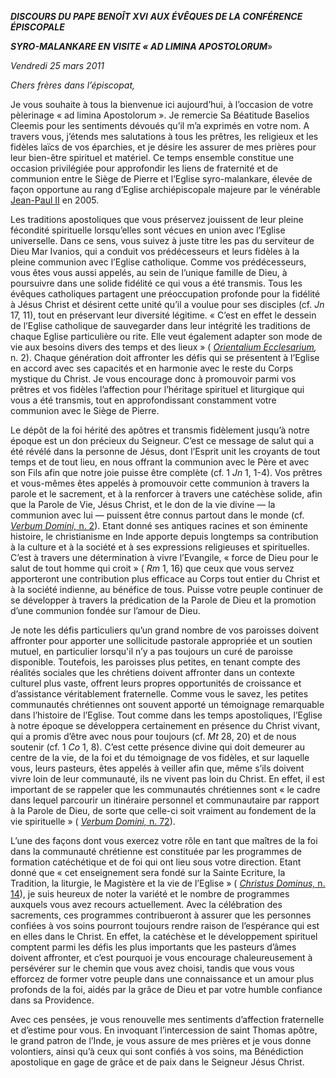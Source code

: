 ***DISCOURS DU PAPE BENOÎT XVI*** ***AUX ÉVÊQUES DE LA CONFÉRENCE ÉPISCOPALE***

***SYRO-MALANKARE EN VISITE « AD LIMINA APOSTOLORUM***»

*Vendredi 25 mars 2011*

*Chers frères dans l’épiscopat,*

Je vous souhaite à tous la bienvenue ici aujourd’hui, à l’occasion de votre pèlerinage « ad limina Apostolorum ». Je remercie Sa Béatitude Baselios Cleemis pour les sentiments dévoués qu’il m’a exprimés en votre nom. A travers vous, j’étends mes salutations à tous les prêtres, les religieux et les fidèles laïcs de vos éparchies, et je désire les assurer de mes prières pour leur bien-être spirituel et matériel. Ce temps ensemble constitue une occasion privilégiée pour approfondir les liens de fraternité et de communion entre le Siège de Pierre et l’Eglise syro-malankare, élevée de façon opportune au rang d’Eglise archiépiscopale majeure par le vénérable [Jean-Paul II](/content/john-paul-ii/fr.html) en 2005.

Les traditions apostoliques que vous préservez jouissent de leur pleine fécondité spirituelle lorsqu’elles sont vécues en union avec l’Eglise universelle. Dans ce sens, vous suivez à juste titre les pas du serviteur de Dieu Mar Ivanios, qui a conduit vos prédécesseurs et leurs fidèles à la pleine communion avec l’Eglise catholique. Comme vos prédécesseurs, vous êtes vous aussi appelés, au sein de l’unique famille de Dieu, à poursuivre dans une solide fidélité ce qui vous a été transmis. Tous les évêques catholiques partagent une préoccupation profonde pour la fidélité à Jésus Christ et désirent cette unité qu’il a voulue pour ses disciples (cf. *Jn* 17, 11), tout en préservant leur diversité légitime. « C’est en effet le dessein de l’Eglise catholique de sauvegarder dans leur intégrité les traditions de chaque Eglise particulière ou rite. Elle veut également adapter son mode de vie aux besoins divers des temps et des lieux » ( *[Orientalium Ecclesarium](http://www.vatican.va/archive/hist_councils/ii_vatican_council/documents/vat-ii_decree_19641121_orientalium-ecclesiarum_fr.html),* n. 2). Chaque génération doit affronter les défis qui se présentent à l’Eglise en accord avec ses capacités et en harmonie avec le reste du Corps mystique du Christ. Je vous encourage donc à promouvoir parmi vos prêtres et vos fidèles l’affection pour l’héritage spirituel et liturgique qui vous a été transmis, tout en approfondissant constamment votre communion avec le Siège de Pierre.

Le dépôt de la foi hérité des apôtres et transmis fidèlement jusqu’à notre époque est un don précieux du Seigneur. C’est ce message de salut qui a été révélé dans la personne de Jésus, dont l’Esprit unit les croyants de tout temps et de tout lieu, en nous offrant la communion avec le Père et avec son Fils afin que notre joie puisse être complète (cf. 1 *Jn* 1, 1-4). Vos prêtres et vous-mêmes êtes appelés à promouvoir cette communion à travers la parole et le sacrement, et à la renforcer à travers une catéchèse solide, afin que la Parole de Vie, Jésus Christ, et le don de la vie divine — la communion avec lui — puissent être connus partout dans le monde (cf. [*Verbum Domini,* n. 2](/content/benedict-xvi/fr/apost_exhortations/documents/hf_ben-xvi_exh_20100930_verbum-domini.html#INTRODUCTION)). Etant donné ses antiques racines et son éminente histoire, le christianisme en Inde apporte depuis longtemps sa contribution à la culture et à la société et à ses expressions religieuses et spirituelles. C’est à travers une détermination à vivre l’Evangile, « force de Dieu pour le salut de tout homme qui croit » ( *Rm* 1, 16) que ceux que vous servez apporteront une contribution plus efficace au Corps tout entier du Christ et à la société indienne, au bénéfice de tous. Puisse votre peuple continuer de se développer à travers la prédication de la Parole de Dieu et la promotion d’une communion fondée sur l’amour de Dieu.

Je note les défis particuliers qu’un grand nombre de vos paroisses doivent affronter pour apporter une sollicitude pastorale appropriée et un soutien mutuel, en particulier lorsqu'il n’y a pas toujours un curé de paroisse disponible. Toutefois, les paroisses plus petites, en tenant compte des réalités sociales que les chrétiens doivent affronter dans un contexte culturel plus vaste, offrent leurs propres opportunités de croissance et d’assistance véritablement fraternelle. Comme vous le savez, les petites communautés chrétiennes ont souvent apporté un témoignage remarquable dans l’histoire de l’Eglise. Tout comme dans les temps apostoliques, l’Eglise à notre époque se développera certainement en présence du Christ vivant, qui a promis d’être avec nous pour toujours (cf. *Mt* 28, 20) et de nous soutenir (cf. 1 *Co* 1, 8). C’est cette présence divine qui doit demeurer au centre de la vie, de la foi et du témoignage de vos fidèles, et sur laquelle vous, leurs pasteurs, êtes appelés à veiller afin que, même s’ils doivent vivre loin de leur communauté, ils ne vivent pas loin du Christ. En effet, il est important de se rappeler que les communautés chrétiennes sont « le cadre dans lequel parcourir un itinéraire personnel et communautaire par rapport à la Parole de Dieu, de sorte que celle-ci soit vraiment au fondement de la vie spirituelle » ( [*Verbum Domini,* n. 72](/content/benedict-xvi/fr/apost_exhortations/documents/hf_ben-xvi_exh_20100930_verbum-domini.html#La_Parole_de_Dieu_dans_la_vie_eccl%C3%A9siale)).

L’une des façons dont vous exercez votre rôle en tant que maîtres de la foi dans la communauté chrétienne est constituée par les programmes de formation catéchétique et de foi qui ont lieu sous votre direction. Etant donné que « cet enseignement sera fondé sur la Sainte Ecriture, la Tradition, la liturgie, le Magistère et la vie de l’Eglise » ( [*Christus Dominus,* n. 14](http://www.vatican.va/archive/hist_councils/ii_vatican_council/documents/vat-ii_decree_19651028_christus-dominus_fr.html#14.)), je suis heureux de noter la variété et le nombre de programmes auxquels vous avez recours actuellement. Avec la célébration des sacrements, ces programmes contribueront à assurer que les personnes confiées à vos soins pourront toujours rendre raison de l’espérance qui est en elles dans le Christ. En effet, la catéchèse et le développement spirituel comptent parmi les défis les plus importants que les pasteurs d’âmes doivent affronter, et c’est pourquoi je vous encourage chaleureusement à persévérer sur le chemin que vous avez choisi, tandis que vous vous efforcez de former votre peuple dans une connaissance et un amour plus profonds de la foi, aidés par la grâce de Dieu et par votre humble confiance dans sa Providence.

Avec ces pensées, je vous renouvelle mes sentiments d’affection fraternelle et d’estime pour vous. En invoquant l’intercession de saint Thomas apôtre, le grand patron de l’Inde, je vous assure de mes prières et je vous donne volontiers, ainsi qu’à ceux qui sont confiés à vos soins, ma Bénédiction apostolique en gage de grâce et de paix dans le Seigneur Jésus Christ.